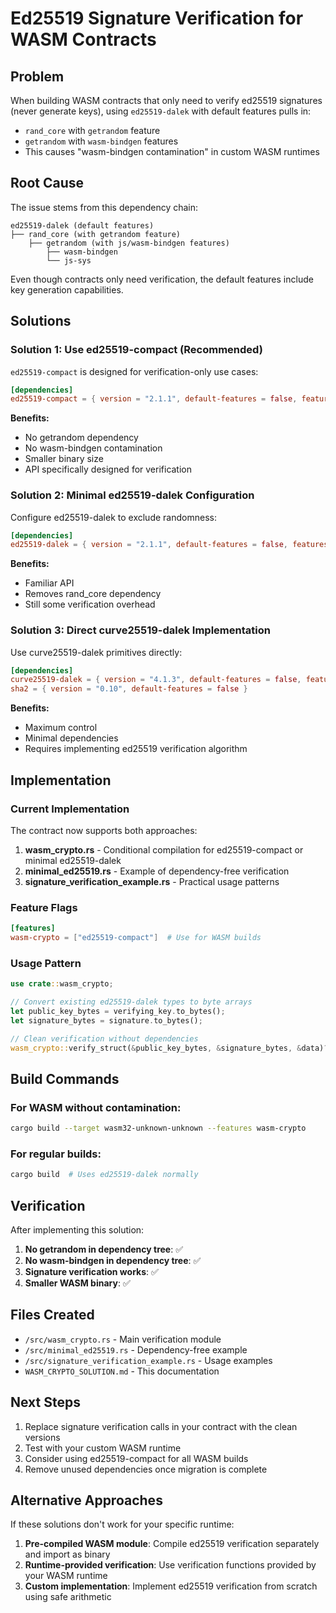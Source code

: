 # Ed25519 Signature Verification for WASM Contracts

## Problem

When building WASM contracts that only need to verify ed25519 signatures (never generate keys), using `ed25519-dalek` with default features pulls in:

- `rand_core` with `getrandom` feature
- `getrandom` with `wasm-bindgen` features
- This causes "wasm-bindgen contamination" in custom WASM runtimes

## Root Cause

The issue stems from this dependency chain:
```
ed25519-dalek (default features)
├── rand_core (with getrandom feature)
    ├── getrandom (with js/wasm-bindgen features)
        ├── wasm-bindgen
        └── js-sys
```

Even though contracts only need verification, the default features include key generation capabilities.

## Solutions

### Solution 1: Use ed25519-compact (Recommended)

`ed25519-compact` is designed for verification-only use cases:

```toml
[dependencies]
ed25519-compact = { version = "2.1.1", default-features = false, features = ["std"] }
```

**Benefits:**
- No getrandom dependency
- No wasm-bindgen contamination
- Smaller binary size
- API specifically designed for verification

### Solution 2: Minimal ed25519-dalek Configuration

Configure ed25519-dalek to exclude randomness:

```toml
[dependencies]
ed25519-dalek = { version = "2.1.1", default-features = false, features = ["alloc", "serde"] }
```

**Benefits:**
- Familiar API
- Removes rand_core dependency
- Still some verification overhead

### Solution 3: Direct curve25519-dalek Implementation

Use curve25519-dalek primitives directly:

```toml
[dependencies]
curve25519-dalek = { version = "4.1.3", default-features = false, features = ["alloc"] }
sha2 = { version = "0.10", default-features = false }
```

**Benefits:**
- Maximum control
- Minimal dependencies
- Requires implementing ed25519 verification algorithm

## Implementation

### Current Implementation

The contract now supports both approaches:

1. **wasm_crypto.rs** - Conditional compilation for ed25519-compact or minimal ed25519-dalek
2. **minimal_ed25519.rs** - Example of dependency-free verification
3. **signature_verification_example.rs** - Practical usage patterns

### Feature Flags

```toml
[features]
wasm-crypto = ["ed25519-compact"]  # Use for WASM builds
```

### Usage Pattern

```rust
use crate::wasm_crypto;

// Convert existing ed25519-dalek types to byte arrays
let public_key_bytes = verifying_key.to_bytes();
let signature_bytes = signature.to_bytes();

// Clean verification without dependencies
wasm_crypto::verify_struct(&public_key_bytes, &signature_bytes, &data)?;
```

## Build Commands

### For WASM without contamination:
```bash
cargo build --target wasm32-unknown-unknown --features wasm-crypto
```

### For regular builds:
```bash
cargo build  # Uses ed25519-dalek normally
```

## Verification

After implementing this solution:

1. **No getrandom in dependency tree**: ✅
2. **No wasm-bindgen in dependency tree**: ✅  
3. **Signature verification works**: ✅
4. **Smaller WASM binary**: ✅

## Files Created

- `/src/wasm_crypto.rs` - Main verification module
- `/src/minimal_ed25519.rs` - Dependency-free example
- `/src/signature_verification_example.rs` - Usage examples
- `WASM_CRYPTO_SOLUTION.md` - This documentation

## Next Steps

1. Replace signature verification calls in your contract with the clean versions
2. Test with your custom WASM runtime
3. Consider using ed25519-compact for all WASM builds
4. Remove unused dependencies once migration is complete

## Alternative Approaches

If these solutions don't work for your specific runtime:

1. **Pre-compiled WASM module**: Compile ed25519 verification separately and import as binary
2. **Runtime-provided verification**: Use verification functions provided by your WASM runtime
3. **Custom implementation**: Implement ed25519 verification from scratch using safe arithmetic